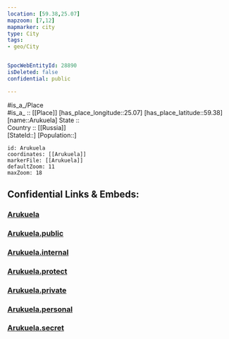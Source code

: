 ```yaml
---
location: [59.38,25.07] 
mapzoom: [7,12] 
mapmarker: city 
type: City
tags:
- geo/City


SpocWebEntityId: 28890
isDeleted: false
confidential: public

---
```

#is_a_/Place  
#is_a_ :: [[Place]] 
[has_place_longitude::25.07] 
[has_place_latitude::59.38] 
[name::Arukuela] 
State ::  
Country :: [[Russia]]  
[StateId::] 
[Population::] 



```leaflet
id: Arukuela
coordinates: [[Arukuela]] 
markerFile: [[Arukuela]] 
defaultZoom: 11 
maxZoom: 18
```


## Confidential Links & Embeds: 

### [Arukuela](/_Standards/Earth/Continent/Europe/Europe~North/Estonia/Counties~Estonia/Harju/City/Arukuela.md) 

### [Arukuela.public](/_public/Earth/Continent/Europe/Europe~North/Estonia/Counties~Estonia/Harju/City/Arukuela.public.md) 

### [Arukuela.internal](/_internal/Earth/Continent/Europe/Europe~North/Estonia/Counties~Estonia/Harju/City/Arukuela.internal.md) 

### [Arukuela.protect](/_protect/Earth/Continent/Europe/Europe~North/Estonia/Counties~Estonia/Harju/City/Arukuela.protect.md) 

### [Arukuela.private](/_private/Earth/Continent/Europe/Europe~North/Estonia/Counties~Estonia/Harju/City/Arukuela.private.md) 

### [Arukuela.personal](/_personal/Earth/Continent/Europe/Europe~North/Estonia/Counties~Estonia/Harju/City/Arukuela.personal.md) 

### [Arukuela.secret](/_secret/Earth/Continent/Europe/Europe~North/Estonia/Counties~Estonia/Harju/City/Arukuela.secret.md)

